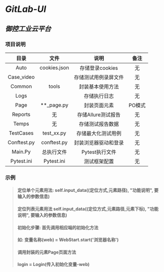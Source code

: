 # *GitLab-UI*

## *御控工业云平台*

### 项目说明

|     目录      |      文件      |      说明      |  备注  | 
|:-----------:|:------------:|:------------:|:----:|
|    Auto     | cookies.json | 存储登录cookies  |  无   |
| Case_video  |              |  存储测试用例录屏文件  |  无   |
|   Common    |    tools     |   封装基本使用方法   |  无   |
|    Logs     |              |    存储执行日志    |  无   |
|    Page     |  **_page.py  |    封装页面元素    | PO模式 |
|   Reports   |      无       | 存储Allure测试报告 |  无   |
|    Temps    |      无       |   存储测试报告数据   |  无   |
|  TestCases  |  test_xx.py  |  存储最大化测试用例   |  无   |
| Conftest.py | conftest.py  |  封装浏览器驱动和登录  |  无   |
|   Main.Py   |    总执行文件     |  Pytest执行文件  |  无   |
| Pytest.ini  |  Pytest.ini  |    测试框架配置    |  无   |

### 示例

> #### 定位单个元素用法: self.input_data((定位方式,元素路径), "功能说明", 要输入的参数信息)
>#### 定位列表元素用法  self.input_data((定位方式,元素路径,元素下标), "功能说明", 要输入的参数信息)
>#### 初始化步骤: 首先调用相应端的初始化方法
>#### 如: 变量名称(web) = WebStart.start('浏览器名称')
>#### 调用封装的元素Page页面方法
>#### login = Login(传入初始化变量-web)